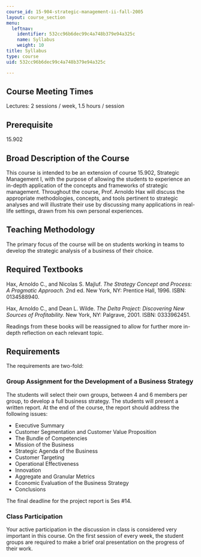 ```yaml
---
course_id: 15-904-strategic-management-ii-fall-2005
layout: course_section
menu:
  leftnav:
    identifier: 532cc96b6dec99c4a748b379e94a325c
    name: Syllabus
    weight: 10
title: Syllabus
type: course
uid: 532cc96b6dec99c4a748b379e94a325c

---
```


Course Meeting Times
--------------------

Lectures: 2 sessions / week, 1.5 hours / session

Prerequisite
------------

15.902

Broad Description of the Course
-------------------------------

This course is intended to be an extension of course 15.902, Strategic Management I, with the purpose of allowing the students to experience an in-depth application of the concepts and frameworks of strategic management. Throughout the course, Prof. Arnoldo Hax will discuss the appropriate methodologies, concepts, and tools pertinent to strategic analyses and will illustrate their use by discussing many applications in real-life settings, drawn from his own personal experiences.

Teaching Methodology
--------------------

The primary focus of the course will be on students working in teams to develop the strategic analysis of a business of their choice.

Required Textbooks
------------------

Hax, Arnoldo C., and Nicolas S. Majluf. _The Strategy Concept and Process: A Pragmatic Approach._ 2nd ed. New York, NY: Prentice Hall, 1996. ISBN: 0134588940.

Hax, Arnoldo C., and Dean L. Wilde. _The Delta Project: Discovering New Sources of Profitability._ New York, NY: Palgrave, 2001. ISBN: 0333962451.

Readings from these books will be reassigned to allow for further more in-depth reflection on each relevant topic.

Requirements
------------

The requirements are two-fold:

### Group Assignment for the Development of a Business Strategy

The students will select their own groups, between 4 and 6 members per group, to develop a full business strategy. The students will present a written report. At the end of the course, the report should address the following issues:

*   Executive Summary
*   Customer Segmentation and Customer Value Proposition
*   The Bundle of Competencies
*   Mission of the Business
*   Strategic Agenda of the Business
*   Customer Targeting
*   Operational Effectiveness
*   Innovation
*   Aggregate and Granular Metrics
*   Economic Evaluation of the Business Strategy
*   Conclusions

The final deadline for the project report is Ses #14.

### Class Participation

Your active participation in the discussion in class is considered very important in this course. On the first session of every week, the student groups are required to make a brief oral presentation on the progress of their work.